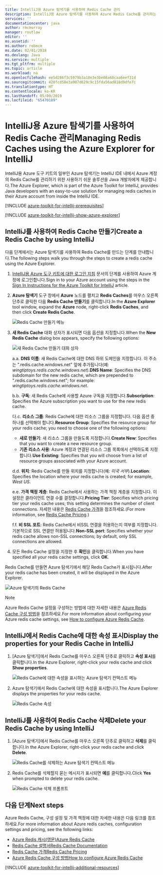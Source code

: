 ```yaml
---
title: IntelliJ용 Azure 탐색기를 사용하여 Redis Cache 관리
description: IntelliJ용 Azure 탐색기를 사용하여 Azure Redis Cache를 관리하는 방법을 알아봅니다.
services: ''
documentationcenter: java
author: rmcmurray
manager: routlaw
editor: ''
ms.assetid: ''
ms.author: robmcm
ms.date: 02/01/2018
ms.devlang: Java
ms.service: multiple
ms.tgt_pltfrm: multiple
ms.topic: article
ms.workload: na
ms.openlocfilehash: ee5d286f3c5979b3a10e3e3be08a68caa6eef31d
ms.sourcegitcommit: 420fcd58e3a907d629c9c15fda56ad818d9dfe7c
ms.translationtype: HT
ms.contentlocale: ko-KR
ms.lasthandoff: 05/09/2019
ms.locfileid: "65470189"
---
```

# <a name="managing-redis-caches-using-the-azure-explorer-for-intellij"></a><span data-ttu-id="f1c8a-103">IntelliJ용 Azure 탐색기를 사용하여 Redis Cache 관리</span><span class="sxs-lookup"><span data-stu-id="f1c8a-103">Managing Redis Caches using the Azure Explorer for IntelliJ</span></span>

<span data-ttu-id="f1c8a-104">IntelliJ용 Azure 도구 키트의 일부인 Azure 탐색기는 IntelliJ IDE 내에서 Azure 계정의 Redis Cache를 관리하기 위한 사용하기 쉬운 솔루션을 Java 개발자에게 제공합니다.</span><span class="sxs-lookup"><span data-stu-id="f1c8a-104">The Azure Explorer, which is part of the Azure Toolkit for IntelliJ, provides Java developers with an easy-to-use solution for managing redis caches in their Azure account from inside the IntelliJ IDE.</span></span>

[!INCLUDE [azure-toolkit-for-intellij-prerequisites](../includes/azure-toolkit-for-intellij-prerequisites.md)]

[!INCLUDE [azure-toolkit-for-intellij-show-azure-explorer](../includes/azure-toolkit-for-intellij-show-azure-explorer.md)]

## <a name="create-a-redis-cache-by-using-intellij"></a><span data-ttu-id="f1c8a-105">IntelliJ를 사용하여 Redis Cache 만들기</span><span class="sxs-lookup"><span data-stu-id="f1c8a-105">Create a Redis Cache by using IntelliJ</span></span>

<span data-ttu-id="f1c8a-106">다음 단계에서는 Azure 탐색기를 사용하여 Redis Cache를 만드는 단계를 안내합니다.</span><span class="sxs-lookup"><span data-stu-id="f1c8a-106">The following steps walk you through the steps to create a redis cache using the Azure Explorer.</span></span>

1. <span data-ttu-id="f1c8a-107">[IntelliJ용 Azure 도구 키트에 대한 로그인 지침] 문서의 단계를 사용하여 Azure 계정에 로그인합니다.</span><span class="sxs-lookup"><span data-stu-id="f1c8a-107">Sign in to your Azure account using the steps in the [Sign In Instructions for the Azure Toolkit for IntelliJ] article.</span></span>

1. <span data-ttu-id="f1c8a-108">**Azure 탐색기** 도구 창에서 **Azure** 노드를 펼치고 **Redis Caches**를 마우스 오른쪽 단추로 클릭한 다음 **Redis Cache 만들기**를 클릭합니다.</span><span class="sxs-lookup"><span data-stu-id="f1c8a-108">In the **Azure Explorer** tool window, expand the **Azure** node, right-click **Redis Caches**, and then click **Create Redis Cache**.</span></span>

   ![Redis Cache 만들기 메뉴][CR01]

1. <span data-ttu-id="f1c8a-110">**새 Redis Cache** 대화 상자가 표시되면 다음 옵션을 지정합니다.</span><span class="sxs-lookup"><span data-stu-id="f1c8a-110">When the **New Redis Cache** dialog box appears, specify the following options:</span></span>

   ![새 Redis Cache 만들기 대화 상자][CR02]

   <span data-ttu-id="f1c8a-112">a.</span><span class="sxs-lookup"><span data-stu-id="f1c8a-112">a.</span></span> <span data-ttu-id="f1c8a-113">**DNS 이름**: 새 Redis Cache에 대한 DNS 하위 도메인을 지정합니다. 이 주소는 ".redis.cache.windows.net" 앞에 추가됩니다(예: *wingtiptoys.redis.cache.windows.net*).</span><span class="sxs-lookup"><span data-stu-id="f1c8a-113">**DNS Name**: Specifies the DNS subdomain for the new redis cache, which are prepended to ".redis.cache.windows.net"; for example: *wingtiptoys.redis.cache.windows.net*.</span></span>

   <span data-ttu-id="f1c8a-114">b.</span><span class="sxs-lookup"><span data-stu-id="f1c8a-114">b.</span></span> <span data-ttu-id="f1c8a-115">**구독**: 새 Redis Cache에 사용할 Azure 구독을 지정합니다.</span><span class="sxs-lookup"><span data-stu-id="f1c8a-115">**Subscription**: Specifies the Azure subscription you want to use for the new redis cache.</span></span>

   <span data-ttu-id="f1c8a-116">다.</span><span class="sxs-lookup"><span data-stu-id="f1c8a-116">c.</span></span> <span data-ttu-id="f1c8a-117">**리소스 그룹**: Redis Cache에 대한 리소스 그룹을 지정합니다. 다음 옵션 중 하나를 선택해야 합니다.</span><span class="sxs-lookup"><span data-stu-id="f1c8a-117">**Resource Group**: Specifies the resource group for your redis cache; you need to choose one of the following options:</span></span> 
      * <span data-ttu-id="f1c8a-118">**새로 만들기**: 새 리소스 그룹을 만들도록 지정합니다.</span><span class="sxs-lookup"><span data-stu-id="f1c8a-118">**Create New**: Specifies that you want to create a new resource group.</span></span> 
      * <span data-ttu-id="f1c8a-119">**기존 리소스 사용**: Azure 계정과 연결된 리소스 그룹 목록에서 선택하도록 지정합니다.</span><span class="sxs-lookup"><span data-stu-id="f1c8a-119">**Use Existing**: Specifies that you will choose from a list of resource groups associated with your Azure account.</span></span> 

   <span data-ttu-id="f1c8a-120">d.</span><span class="sxs-lookup"><span data-stu-id="f1c8a-120">d.</span></span> <span data-ttu-id="f1c8a-121">**위치**: Redis Cache를 만들 위치를 지정합니다(예: *미국 서부*).</span><span class="sxs-lookup"><span data-stu-id="f1c8a-121">**Location**: Specifies the location where your redis cache is created; for example, *West US*.</span></span>

   <span data-ttu-id="f1c8a-122">e.</span><span class="sxs-lookup"><span data-stu-id="f1c8a-122">e.</span></span> <span data-ttu-id="f1c8a-123">**가격 책정 계층**: Redis Cache에서 사용하는 가격 책정 계층을 지정합니다. 이 설정은 클라이언트 연결 수를 결정합니다.</span><span class="sxs-lookup"><span data-stu-id="f1c8a-123">**Pricing Tier**: Specifies which pricing tier your redis cache uses; this setting determines the number of client connections.</span></span> <span data-ttu-id="f1c8a-124">자세한 내용은 [Redis Cache 가격]을 참조하세요.</span><span class="sxs-lookup"><span data-stu-id="f1c8a-124">(For more information, see [Redis Cache Pricing].)</span></span>

   <span data-ttu-id="f1c8a-125">f.</span><span class="sxs-lookup"><span data-stu-id="f1c8a-125">f.</span></span> <span data-ttu-id="f1c8a-126">**비 SSL 포트**: Redis Cache에서 비SSL 연결을 허용하는지 여부를 지정합니다. 기본적으로 SSL 연결만 허용됩니다.</span><span class="sxs-lookup"><span data-stu-id="f1c8a-126">**Non-SSL port**: Specifies whether your redis cache allows non-SSL connections; by default, only SSL connections are allowed.</span></span>

1. <span data-ttu-id="f1c8a-127">모든 Redis Cache 설정을 지정한 후 **확인**을 클릭합니다.</span><span class="sxs-lookup"><span data-stu-id="f1c8a-127">When you have specified all your redis cache settings, click **OK**.</span></span>

<span data-ttu-id="f1c8a-128">Redis Cache를 만들면 Azure 탐색기에서 해당 Redis Cache가 표시됩니다.</span><span class="sxs-lookup"><span data-stu-id="f1c8a-128">After your redis cache has been created, it will be displayed in the Azure Explorer.</span></span>

   ![Azure 탐색기의 Redis Cache][CR03]

> [!NOTE]
>
> <span data-ttu-id="f1c8a-130">Azure Redis Cache 설정을 구성하는 방법에 대한 자세한 내용은 [Azure Redis Cache 구성 방법]을 참조하세요.</span><span class="sxs-lookup"><span data-stu-id="f1c8a-130">For more information about configuring your Azure redis cache settings, see [How to configure Azure Redis Cache].</span></span>
>

## <a name="display-the-properties-for-your-redis-cache-in-intellij"></a><span data-ttu-id="f1c8a-131">IntelliJ에서 Redis Cache에 대한 속성 표시</span><span class="sxs-lookup"><span data-stu-id="f1c8a-131">Display the properties for your Redis Cache in IntelliJ</span></span>

1. <span data-ttu-id="f1c8a-132">[Azure 탐색기]에서 Redis Cache를 마우스 오른쪽 단추로 클릭하고 **속성 표시**를 클릭합니다.</span><span class="sxs-lookup"><span data-stu-id="f1c8a-132">In the Azure Explorer, right-click your redis cache and click **Show properties**.</span></span>

   ![Redis Cache에 대한 속성을 표시하는 Azure 탐색기 컨텍스트 메뉴][SP01]

1. <span data-ttu-id="f1c8a-134">Azure 탐색기에서 Redis Cache에 대한 속성을 표시합니다.</span><span class="sxs-lookup"><span data-stu-id="f1c8a-134">The Azure Explorer displays the properties for your redis cache.</span></span>

   ![Redis Cache 속성][SP02]

## <a name="delete-your-redis-cache-by-using-intellij"></a><span data-ttu-id="f1c8a-136">IntelliJ를 사용하여 Redis Cache 삭제</span><span class="sxs-lookup"><span data-stu-id="f1c8a-136">Delete your Redis Cache by using IntelliJ</span></span>

1. <span data-ttu-id="f1c8a-137">[Azure 탐색기]에서 Redis Cache를 마우스 오른쪽 단추로 클릭하고 **삭제**를 클릭합니다.</span><span class="sxs-lookup"><span data-stu-id="f1c8a-137">In the Azure Explorer, right-click your redis cache and click **Delete**.</span></span>

   ![Redis Cache를 삭제하는 Azure 탐색기 컨텍스트 메뉴][DE01]

1. <span data-ttu-id="f1c8a-139">Redis Cache를 삭제할지 묻는 메시지가 표시되면 **예**를 클릭합니다.</span><span class="sxs-lookup"><span data-stu-id="f1c8a-139">Click **Yes** when prompted to delete your redis cache.</span></span>

   ![Redis Cache 삭제 프롬프트][DE02]

## <a name="next-steps"></a><span data-ttu-id="f1c8a-141">다음 단계</span><span class="sxs-lookup"><span data-stu-id="f1c8a-141">Next steps</span></span>

<span data-ttu-id="f1c8a-142">Azure Redis Cache, 구성 설정 및 가격 책정에 대한 자세한 내용은 다음 링크를 참조하세요.</span><span class="sxs-lookup"><span data-stu-id="f1c8a-142">For more information about Azure redis caches, configuration settings and pricing, see the following links:</span></span>

* <span data-ttu-id="f1c8a-143">[Azure Redis 캐시(영문)]</span><span class="sxs-lookup"><span data-stu-id="f1c8a-143">[Azure Redis Cache]</span></span>
* <span data-ttu-id="f1c8a-144">[Redis Cache 설명서]</span><span class="sxs-lookup"><span data-stu-id="f1c8a-144">[Redis Cache Documentation]</span></span>
* <span data-ttu-id="f1c8a-145">[Redis Cache 가격]</span><span class="sxs-lookup"><span data-stu-id="f1c8a-145">[Redis Cache Pricing]</span></span>
* <span data-ttu-id="f1c8a-146">[Azure Redis Cache 구성 방법]</span><span class="sxs-lookup"><span data-stu-id="f1c8a-146">[How to configure Azure Redis Cache]</span></span>

[!INCLUDE [azure-toolkit-for-intellij-additional-resources](../includes/azure-toolkit-for-intellij-additional-resources.md)]

<!-- URL List -->

[Redis Cache 가격]: https://azure.microsoft.com/pricing/details/cache/
[Redis Cache Pricing]: https://azure.microsoft.com/pricing/details/cache/
[Azure Redis 캐시(영문)]: https://azure.microsoft.com/services/cache/
[Azure Redis Cache]: https://azure.microsoft.com/services/cache/
[Redis Cache 설명서]: /azure/redis-cache
[Redis Cache Documentation]: /azure/redis-cache
[Azure Redis Cache 구성 방법]: /azure/redis-cache/cache-configure
[How to configure Azure Redis Cache]: /azure/redis-cache/cache-configure
[IntelliJ용 Azure 도구 키트에 대한 로그인 지침]: ./azure-toolkit-for-intellij-sign-in-instructions.md
[Sign In Instructions for the Azure Toolkit for IntelliJ]: ./azure-toolkit-for-intellij-sign-in-instructions.md

<!-- IMG List -->

[CR01]: media/azure-toolkit-for-intellij-managing-redis-caches-using-azure-explorer/CR01.png
[CR02]: media/azure-toolkit-for-intellij-managing-redis-caches-using-azure-explorer/CR02.png
[CR03]: media/azure-toolkit-for-intellij-managing-redis-caches-using-azure-explorer/CR03.png

[SP01]: media/azure-toolkit-for-intellij-managing-redis-caches-using-azure-explorer/SP01.png
[SP02]: media/azure-toolkit-for-intellij-managing-redis-caches-using-azure-explorer/SP02.png

[DE01]: media/azure-toolkit-for-intellij-managing-redis-caches-using-azure-explorer/DE01.png
[DE02]: media/azure-toolkit-for-intellij-managing-redis-caches-using-azure-explorer/DE02.png
